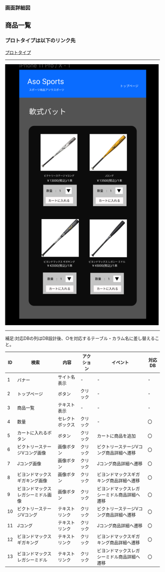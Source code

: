 ### 画面詳細図
## 商品一覧
### プロトタイプは以下のリンク先
[プロトタイプ](https://www.figma.com/file/36DPETfL3dwzP5NjNW1WZQ/Untitled?node-id=0%3A1)
*****
<img src="itiran.png" width="500">

*****

補足:対応DBの列はDB設計後、○を対応するテーブル・カラム名に差し替えること。

| ID | 検索 | 内容 | アクション | イベント | 対応DB |
|----|-----|-----|---------|--------|-------|
|1|バナー|サイト名表示|-|-|-|
|2|トップページ|ボタン|クリック|-|-|
|3|商品一覧|テキスト表示|-|-|-|
|4|数量|セレクトボックス|クリック|-|〇|
|5|カートに入れるボタン|ボタン|クリック|カートに商品を追加|〇|
|6|ビクトリーステージVコング画像|画像ボタン|クリック|ビクトリーステージVコング商品詳細へ遷移|〇|
|7|Jコング画像|画像ボタン|クリック|Jコング商品詳細へ遷移|〇|
|8|ビヨンドマックスギガキング画像|画像ボタン|クリック|ビヨンドマックスギガキング商品詳細へ遷移|〇|
|9|ビヨンドマックスレガシーミドル画像|画像ボタン|クリック|ビヨンドマックスレガシーミドル商品詳細へ遷移|〇|
|10|ビクトリーステージVコング|テキストリンク|クリック|ビクトリーステージVコング商品詳細へ遷移|〇|
|11|Jコング|テキストリンク|クリック|Jコング商品詳細へ遷移|〇|
|12|ビヨンドマックスギガキング|テキストリンク|クリック|ビヨンドマックスギガキング商品詳細へ遷移|〇|
|13|ビヨンドマックスレガシーミドル|テキストリンク|クリック|ビヨンドマックスレガシーミドル商品詳細へ遷移|〇|
